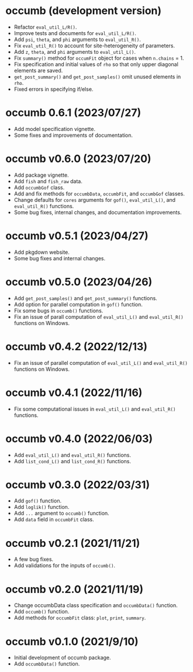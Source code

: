 # occumb (development version)
* Refactor `eval_util_L/R()`.
* Improve tests and documents for `eval_util_L/R()`.
* Add `psi`, `theta`, and `phi` arguments to `eval_util_R()`.
* Fix `eval_util_R()` to account for site-heterogeneity of parameters.
* Add `z`, `theta`, and `phi` arguments to `eval_util_L()`.
* Fix `summary()` method for `occumFit` object for cases when `n.chains` = 1.
* Fix specification and initial values of `rho` so that only upper diagonal elements are saved.
* `get_post_summary()` and `get_post_samples()` omit unused elements in `rho`.
* Fixed errors in specifying if/else.

# occumb 0.6.1 (2023/07/27)
* Add model specification vignette.
* Some fixes and improvements of documentation.

# occumb v0.6.0 (2023/07/20)
* Add package vignette.
* Add `fish` and `fish_raw` data.
* Add `occumbGof` class.
* Add and fix methods for `occumbData`, `occumbFit`, and `occumbGof` classes.
* Change defaults for `cores` arguments for `gof()`, `eval_util_L()`, and `eval_util_R()` functions.
* Some bug fixes, internal changes, and documentation improvements.

# occumb v0.5.1 (2023/04/27)
* Add pkgdown website.
* Some bug fixes and internal changes.

# occumb v0.5.0 (2023/04/26)
* Add `get_post_samples()` and `get_post_summary()` functions.
* Add option for parallel computation in `gof()` function.
* Fix some bugs in `occumb()` functions.
* Fix an issue of parall computation of `eval_util_L()` and `eval_util_R()` functions on Windows.

# occumb v0.4.2 (2022/12/13)
* Fix an issue of parallel computation of `eval_util_L()` and `eval_util_R()` functions on Windows.

# occumb v0.4.1 (2022/11/16)
* Fix some computational issues in `eval_util_L()` and `eval_util_R()` functions.

# occumb v0.4.0 (2022/06/03)
* Add `eval_util_L()` and `eval_util_R()` functions.
* Add `list_cond_L()` and `list_cond_R()` functions.

# occumb v0.3.0 (2022/03/31)
* Add `gof()` function.
* Add `loglik()` function.
* Add `...` argument to `occumb()` function.
* Add `data` field in `occumbFit` class.

# occumb v0.2.1 (2021/11/21)
* A few bug fixes.
* Add validations for the inputs of `occumb()`.

# occumb v0.2.0 (2021/11/19)
* Change occumbData class specification and `occumbData()` function.
* Add `occumb()` function.
* Add methods for `occumbFit` class: `plot`, `print`, `summary`.

# occumb v0.1.0 (2021/9/10)
* Initial development of occumb package.
* Add `occumbData()` function.

